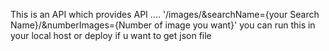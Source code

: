 This is an API which provides API ....
'/images/&searchName={your Search Name}/&numberImages={Number of image you want}'
you can run this in your local host or deploy if u want to get json file